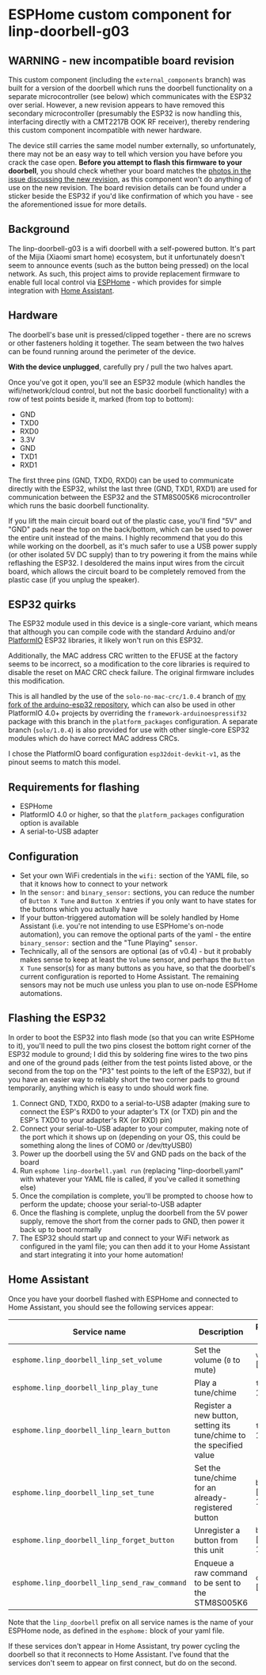 # ESPHome custom component for linp-doorbell-g03

## WARNING - new incompatible board revision
This custom component (including the `external_components` branch) was built for a version of the doorbell which runs the doorbell functionality on a separate microcontroller (see below) which communicates with the ESP32 over serial.  However, a new revision appears to have removed this secondary microcontroller (presumably the ESP32 is now handling this, interfacing directly with a CMT2217B OOK RF receiver), thereby rendering this custom component incompatible with newer hardware.

The device still carries the same model number externally, so unfortunately, there may not be an easy way to tell which version you have before you crack the case open.  **Before you attempt to flash this firmware to your doorbell**, you should check whether your board matches the [photos in the issue discussing the new revision](https://github.com/pauln/esphome-linp-doorbell-g03/issues/23#issuecomment-984352857), as this component won't do anything of use on the new revision.  The board revision details can be found under a sticker beside the ESP32 if you'd like confirmation of which you have - see the aforementioned issue for more details.

## Background
The linp-doorbell-g03 is a wifi doorbell with a self-powered button.  It's part of the Mijia (Xiaomi smart home) ecosystem, but it unfortunately doesn't seem to announce events (such as the button being pressed) on the local network.  As such, this project aims to provide replacement firmware to enable full local control via [ESPHome](https://esphome.io/) - which provides for simple integration with [Home Assistant](https://www.home-assistant.io/).

## Hardware
The doorbell's base unit is pressed/clipped together - there are no screws or other fasteners holding it together.  The seam between the two halves can be found running around the perimeter of the device.

**With the device unplugged**, carefully pry / pull the two halves apart.

Once you've got it open, you'll see an ESP32 module (which handles the wifi/network/cloud control, but not the basic doorbell functionality) with a row of test points beside it, marked (from top to bottom):
- GND
- TXD0
- RXD0
- 3.3V
- GND
- TXD1
- RXD1

The first three pins (GND, TXD0, RXD0) can be used to communicate directly with the ESP32, whilst the last three (GND, TXD1, RXD1) are used for communication between the ESP32 and the STM8S005K6 microcontroller which runs the basic doorbell functionality.

If you lift the main circuit board out of the plastic case, you'll find "5V" and "GND" pads near the top on the back/bottom, which can be used to power the entire unit instead of the mains.  I highly recommend that you do this while working on the doorbell, as it's much safer to use a USB power supply (or other isolated 5V DC supply) than to try powering it from the mains while reflashing the ESP32.  I desoldered the mains input wires from the circuit board, which allows the circuit board to be completely removed from the plastic case (if you unplug the speaker).

## ESP32 quirks
The ESP32 module used in this device is a single-core variant, which means that although you can compile code with the standard Arduino and/or [PlatformIO](https://platformio.org/) ESP32 libraries, it likely won't run on this ESP32.

Additionally, the MAC address CRC written to the EFUSE at the factory seems to be incorrect, so a modification to the core libraries is required to disable the reset on MAC CRC check failure.  The original firmware includes this modification.

This is all handled by the use of the `solo-no-mac-crc/1.0.4` branch of [my fork of the arduino-esp32 repository](https://github.com/pauln/arduino-esp32), which can also be used in other PlatformIO 4.0+ projects by overriding the `framework-arduinoespressif32` package with this branch in the `platform_packages` configuration.  A separate branch (`solo/1.0.4`) is also provided for use with other single-core ESP32 modules which do have correct MAC address CRCs.

I chose the PlatformIO board configuration `esp32doit-devkit-v1`, as the pinout seems to match this model.

## Requirements for flashing
- ESPHome
- PlatformIO 4.0 or higher, so that the `platform_packages` configuration option is available
- A serial-to-USB adapter

## Configuration
- Set your own WiFi credentials in the `wifi:` section of the YAML file, so that it knows how to connect to your network
- In the `sensor:` and `binary_sensor:` sections, you can reduce the number of `Button X Tune` and `Button X` entries if you only want to have states for the buttons which you actually have
- If your button-triggered automation will be solely handled by Home Assistant (i.e. you're not intending to use ESPHome's on-node automation), you can remove the optional parts of the yaml - the entire `binary_sensor:` section and the "Tune Playing" `sensor`.
- Technically, all of the sensors are optional (as of v0.4) - but it probably makes sense to keep at least the `Volume` sensor, and perhaps the `Button X Tune` sensor(s) for as many buttons as you have, so that the doorbell's current configuration is reported to Home Assistant.  The remaining sensors may not be much use unless you plan to use on-node ESPHome automations.

## Flashing the ESP32
In order to boot the ESP32 into flash mode (so that you can write ESPHome to it), you'll need to pull the two pins closest the bottom right corner of the ESP32 module to ground; I did this by soldering fine wires to the two pins and one of the ground pads (either from the test points listed above, or the second from the top on the "P3" test points to the left of the ESP32), but if you have an easier way to reliably short the two corner pads to ground temporarily, anything which is easy to undo should work fine.

1. Connect GND, TXD0, RXD0 to a serial-to-USB adapter (making sure to connect the ESP's RXD0 to your adapter's TX (or TXD) pin and the ESP's TXD0 to your adapter's RX (or RXD) pin)
2. Connect your serial-to-USB adapter to your computer, making note of the port which it shows up on (depending on your OS, this could be something along the lines of COM0 or /dev/ttyUSB0)
3. Power up the doorbell using the 5V and GND pads on the back of the board
4. Run `esphome linp-doorbell.yaml run` (replacing "linp-doorbell.yaml" with whatever your YAML file is called, if you've called it something else)
5. Once the compilation is complete, you'll be prompted to choose how to perform the update; choose your serial-to-USB adapter
6. Once the flashing is complete, unplug the doorbell from the 5V power supply, remove the short from the corner pads to GND, then power it back up to boot normally
7. The ESP32 should start up and connect to your WiFi network as configured in the yaml file; you can then add it to your Home Assistant and start integrating it into your home automation!

## Home Assistant
Once you have your doorbell flashed with ESPHome and connected to Home Assistant, you should see the following services appear:

| Service name  | Description | Parameter 1 | Parameter 2 |
| ------------- | ----------- | ----------- | ----------- |
| `esphome.linp_doorbell_linp_set_volume` | Set the volume (`0` to mute) | `volume` \[int, 0-4]  |  |
| `esphome.linp_doorbell_linp_play_tune` | Play a tune/chime | `tune` \[int, 1-36]  |  |
| `esphome.linp_doorbell_linp_learn_button` | Register a new button, setting its tune/chime to the specified value | `tune` \[int, 1-36]  |  |
| `esphome.linp_doorbell_linp_set_tune` | Set the tune/chime for an already-registered button | `button` \[int, 1-10]  | `tune` \[int, 1-36] |
| `esphome.linp_doorbell_linp_forget_button` | Unregister a button from this unit | `button` \[int, 1-10]  |  |
| `esphome.linp_doorbell_linp_send_raw_command` | Enqueue a raw command to be sent to the STM8S005K6 | `command` \[string]  |  |

Note that the `linp_doorbell` prefix on all service names is the name of your ESPHome node, as defined in the `esphome:` block of your yaml file.

If these services don't appear in Home Assistant, try power cycling the doorbell so that it reconnects to Home Assistant.  I've found that the services don't seem to appear on first connect, but do on the second.
